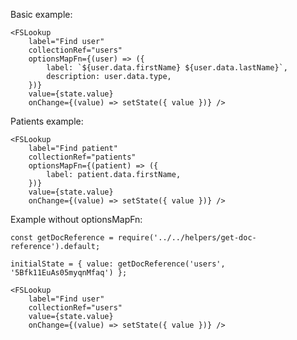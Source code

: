 Basic example:

    <FSLookup
        label="Find user"
        collectionRef="users"
        optionsMapFn={(user) => ({
            label: `${user.data.firstName} ${user.data.lastName}`,
            description: user.data.type,
        })}
        value={state.value}
        onChange={(value) => setState({ value })} />

Patients example:

    <FSLookup
        label="Find patient"
        collectionRef="patients"
        optionsMapFn={(patient) => ({
            label: patient.data.firstName,
        })}
        value={state.value}
        onChange={(value) => setState({ value })} />


Example without optionsMapFn:

    const getDocReference = require('../../helpers/get-doc-reference').default;

    initialState = { value: getDocReference('users', '5Bfk11EuAs05myqnMfaq') };

    <FSLookup
        label="Find user"
        collectionRef="users"
        value={state.value}
        onChange={(value) => setState({ value })} />
